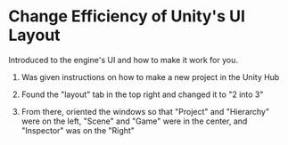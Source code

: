 # Change Efficiency of Unity's UI Layout
Introduced to the engine's UI and how to make it work for you.


1. Was given instructions on how to make a new project in the Unity Hub

2. Found the "layout" tab in the top right and changed it to "2 into 3" 

3. From there, oriented the windows so that "Project" and "Hierarchy" were on the left, "Scene" and "Game" were in the center, and "Inspector" was on the "Right"